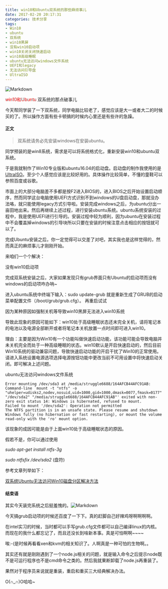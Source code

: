 ```yaml
---
title: win10和Ubuntu双系统的那些麻烦事儿
date: 2017-02-20 20:17:31
categories: 技术分享
tags:
- Win10
- ubuntu
- 双系统
- win10黑屏
- 没有win10启动项
- win10关闭关闭快速启动
- win10高级睡眠
- ubuntu无法访问windows文件系统
- UEFI和legacy
- 无法访问引导盘
- UltraISO
---
```


![Markdown](http://p1.bpimg.com/1949/6c9d5d44a3b97ba3.jpg)

<p id="div-border-top-purple"><span style="color:red;"> win10和Ubuntu</span> 双系统的那点破事儿</p>

<!--more-->

今天帮同学装了一下双系统，同学电脑比较老了，感觉应该是大一或者大二的时候买的了。所以操作方面有些卡顿搞的时候内心里还是有些许的急躁。

#### 正文

> 双系统请务必先安装windows在安装ubuntu。

同学预装的是win8系统，需求是可以将系统格式化，重新安装win10和ubuntu双系统。

于是我就制作了Win10专业版和ubuntu16.04的启动盘。启动盘的制作我使用的是[UltraISO](https://cn.ultraiso.net/)。至少个人感觉应该是比较好用的。具体操作比较简单，不懂的童鞋可以参照百度或谷歌。

市面上的大部分电脑差不多都是按F2进入BIOS的，进入BIOS之后开始设置启动顺序，然而同学这台电脑使用UEFI方式识别不到windows的U盘启动盘，那就没办法咯，就只能使用legacy方式引导啦。安装完成windows之后，为ubuntu分出一亩田地出来。然后再继续上述过程，进行安装ubuntu系统。ubuntu系统安装的过程中，我是使用UEFI进行引导的。安装过程中较为顺利，因为ubuntu在安装过程中不会覆盖掉windows的引导块所以只要在安装的时候注意点击相应的按钮就可以了。

完成Ubuntu安装之后，你一定觉得可以交差了对吧，其实我也是这样觉得的，然而真正的麻烦事儿才刚刚开始。

来咱们一个个解决：

<span id="inline-red">没有win10启动项</span>

完成双系统安装之后，大家如果发现只有grub界面只有Ubuntu的启动项而没有windows的启动项咋办呐~

<p id="div-border-left-blue" style="width:90%">

进入ubuntu系统中终端下输入：sudo update-grub
就是重新生成了GRUB的启动菜单配置文件（/boot/grub/grub.cfg）。
再重启试试
</p>

<span id="inline-yellow">因为某种原因如强制关机等导致win10黑屏无法进入win10系统</span>

<p id="div-border-left-blue" style="width:90%">

导致此现象的原因可能如下：win10处于高级睡眠状态还未完全关机，请将笔记本的电池以及电源全部断开或者将笔记本关机放置一点时间即可进入win10。
</p>

<p id="div-border-right-green" style="width:90%;margin-left:10%">

理由：主要是因为Win10有一个功能叫做快速启动功能，该功能可能会导致电脑并未关机完全而处于一种高级睡眠的状态。win10默认是开启快速启动的，然后目前Win10系统的驱动兼容问题，导致快速启动功能的开启干扰了Win10的正常使用。请进入系统设置电源选项选择电源按钮功能中更改当前不可用设置中将快速启动关闭。即可解决上述问题。
</p>

<span id="inline-green">ubuntu无法访问windows文件系统</span>

```visual basic
Error mounting /dev/sda3 at /media/struggle6688/164AFCB44AFC91AB: Command-line `mount -t "ntfs" -o "uhelper=udisks2,nodev,nosuid,uid=1000,gid=1000,dmask=0077,fmask=0177" "/dev/sda2" "/media/struggle6688/164AFCB44AFC91AB"' exited with non-zero exit status 14: Windows is hibernated, refused to mount.
Failed to mount '/dev/sda2': Operation not permitted
The NTFS partition is in an unsafe state. Please resume and shutdown
Windows fully (no hibernation or fast restarting), or mount the volume
read-only with the 'ro' mount option.
```

<p id="div-border-left-blue" style="width:90%">

该现象的成因可能是由于上面win10处于高级睡眠状态的原因。

假若不是，你可以通过使用

*sudo apt-get install ntfs-3g*  

*sudo ntfsfix /dev/sda2* (盘符)

</p>

参考文章列举如下：

[双系统Ubuntu无法访问Win10磁盘分区解决方法](http://www.linuxdiyf.com/linux/25301.html)

#### 结束语

其实今天装完系统之后挺羞愧的。![Markdown](http://i1.piimg.com/1949/4544647946b6c385.gif)

今天搞grub启动项的时候还百度了一下下。真的赶脚自己好辣鸡呀啊啊啊啊。

在intel实习的时候，当时都可以手写grub.cfg文件都可以自己编译linux的内核。而现在的我什么都忘记了，而且还没长到啥新本事。真是可怕啊啊~~~~

唉:-(是时候再看看xen和kvm的相关知识了。人啊真是一种可怕的生物啊。。

其实还有就是刚刚遇到了一个node.js相关的问题，就是输入命令之后提示node既不是可运行程序也不是cmd命令之类的。然后我就果断卸载了node.js再重装了。

果然对于程序员来说就是重装，重启和重买三大经典解决办法。

O(∩_∩)O哈哈~

